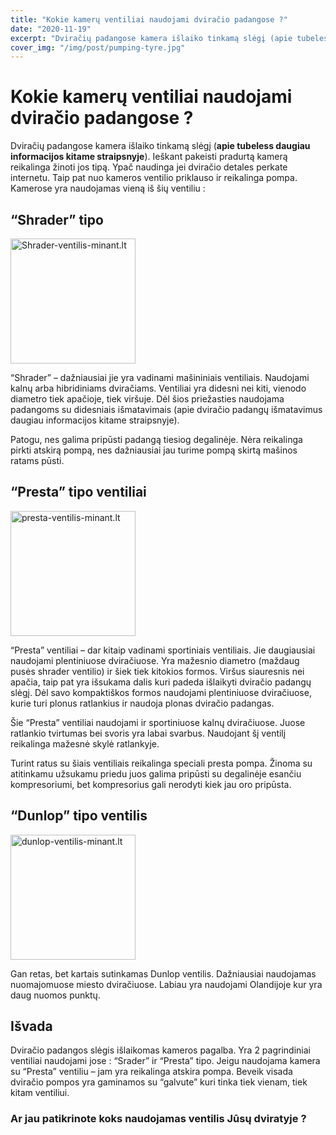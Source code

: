```yaml
---
title: "Kokie kamerų ventiliai naudojami dviračio padangose ?"
date: "2020-11-19"
excerpt: "Dviračių padangose kamera išlaiko tinkamą slėgį (apie tubeless daugiau informacijos kitame straipsnyje)."
cover_img: "/img/post/pumping-tyre.jpg"
---
```


# Kokie kamerų ventiliai naudojami dviračio padangose ?

Dviračių padangose kamera išlaiko tinkamą slėgį (**apie tubeless daugiau informacijos kitame straipsnyje**). Ieškant pakeisti pradurtą kamerą reikalinga žinoti jos tipą. Ypač naudinga jei dviračio detales perkate internetu. Taip pat nuo kameros ventilio priklauso ir reikalinga pompa. Kamerose yra naudojamas vieną iš šių ventiliu :

## “Shrader” tipo

<img src="/img/post/Shrader-ventilis-minant.lt_.jpg" width="200"
         alt="Shrader-ventilis-minant.lt">

“Shrader” – dažniausiai jie yra vadinami mašininiais ventiliais. Naudojami kalnų arba hibridiniams dviračiams. Ventiliai yra didesni nei kiti, vienodo diametro tiek apačioje, tiek viršuje. Dėl šios priežasties naudojama padangoms su didesniais išmatavimais (apie dviračio padangų išmatavimus daugiau informacijos kitame straipsnyje).

Patogu, nes galima pripūsti padangą tiesiog degalinėje. Nėra reikalinga pirkti atskirą pompą, nes dažniausiai jau turime pompą skirtą mašinos ratams pūsti.

## “Presta” tipo ventiliai

<img src="/img/post/Presta-ventilis-minant.lt_.jpg" width="200"
         alt="presta-ventilis-minant.lt">

“Presta” ventiliai – dar kitaip vadinami sportiniais ventiliais. Jie daugiausiai naudojami plentiniuose dviračiuose. Yra mažesnio diametro (maždaug pusės shrader ventilio) ir šiek tiek kitokios formos. Viršus siauresnis nei apačia, taip pat yra išsukama dalis kuri padeda išlaikyti dviračio padangų slėgį. Dėl savo kompaktiškos formos naudojami plentiniuose dviračiuose, kurie turi plonus ratlankius ir naudoja plonas dviračio padangas.

Šie “Presta” ventiliai naudojami ir sportiniuose kalnų dviračiuose. Juose ratlankio tvirtumas bei svoris yra labai svarbus. Naudojant šį ventilį reikalinga mažesnė skylė ratlankyje.

Turint ratus su šiais ventiliais reikalinga speciali presta pompa. Žinoma su atitinkamu užsukamu priedu juos galima pripūsti su degalinėje esančiu kompresoriumi, bet kompresorius gali nerodyti kiek jau oro pripūsta.

## “Dunlop” tipo ventilis

<!-- ![dunlop-ventilis-minant.lt](/img/post/Dunlop-ventilio-pvz-minant.lt_.jpg "Dunlop ventilis") -->

<img src="/img/post/Dunlop-ventilio-pvz-minant.lt_.jpg" width="200"
         alt="dunlop-ventilis-minant.lt">

Gan retas, bet kartais sutinkamas Dunlop ventilis. Dažniausiai naudojamas nuomajomuose miesto dviračiuose. Labiau yra naudojami Olandijoje kur yra daug nuomos punktų.

## Išvada

Dviračio padangos slėgis išlaikomas kameros pagalba. Yra 2 pagrindiniai ventiliai naudojami jose : “Srader” ir “Presta” tipo. Jeigu naudojama kamera su “Presta” ventiliu – jam yra reikalinga atskira pompa. Beveik visada dviračio pompos yra gaminamos su “galvute” kuri tinka tiek vienam, tiek kitam ventiliui.

### Ar jau patikrinote koks naudojamas ventilis Jūsų dviratyje ?
